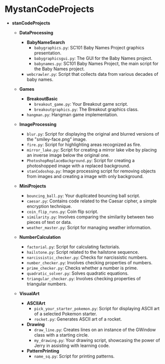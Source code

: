 # MystanCodeProjects
- **stanCodeProjects**
  - **DataProcessing**
    - **BabyNameSearch**
      - `babygraphics.py`: SC101 Baby Names Project graphics presentation.
      - `babygraphicsgui.py`: The GUI for the Baby Names project.
      - `babynames.py`: SC101 Baby Names Project, the main script for the Baby Names project.
    - `webcrawler.py`: Script that collects data from various decades of baby names.
  
  - **Games**
    - **BreakoutBasic**
      - `breakout_game.py`: Your Breakout game script.
      - `breakoutgraphics.py`: The Breakout graphics class.
    - `hangman.py`: Hangman game implementation.
  
  - **ImageProcessing**
    - `blur.py`: Script for displaying the original and blurred versions of the "smiley-face.png" image.
    - `fire.py`: Script for highlighting areas recognized as fire.
    - `mirror_lake.py`: Script for creating a mirror lake vibe by placing an inverse image below the original one.
    - `PhotoshopReplaceBackground.py`: Script for creating a photoshopped image with a replaced background.
    - `stanCodoshop.py`: Image processing script for removing objects from images and creating a image with only background.
  
  - **MiniProjects**
    - `bouncing_ball.py`: Your duplicated bouncing ball script.
    - `caesar.py`: Contains code related to the Caesar cipher, a simple encryption technique.
    - `coin_flip_runs.py`: Coin flip script.
    - `similarity.py`: Involves comparing the similarity between two pieces of text or data.
    - `weather_master.py`: Script for managing weather information.
  
  - **NumberCalculation**
    - `factorial.py`: Script for calculating factorials.
    - `hailstone.py`: Script related to the hailstone sequence.
    - `narcissistic_checker.py`: Checks for narcissistic numbers.
    - `number_checker.py`: Involves checking properties of numbers.
    - `prime_checker.py`: Checks whether a number is prime.
    - `quadratic_solver.py`: Solves quadratic equations.
    - `triangular_checker.py`: Involves checking properties of triangular numbers.

  - **VisualArt**
    - **ASCIIArt**
      - `pick_your_starter_pokemon.py`: Script for displaying ASCII art of a selected Pokemon starter.
      - `rocket.py`: Generates ASCII art of a rocket.
    - **Drawing**
      - `draw_line.py`: Creates lines on an instance of the GWindow class with a starting circle.
      - `my_drawing.py`: Your drawing script, showcasing the power of Jerry in assisting with learning code.
    - **PatternPrinting**
      - `name_sq.py`: Script for printing patterns.
